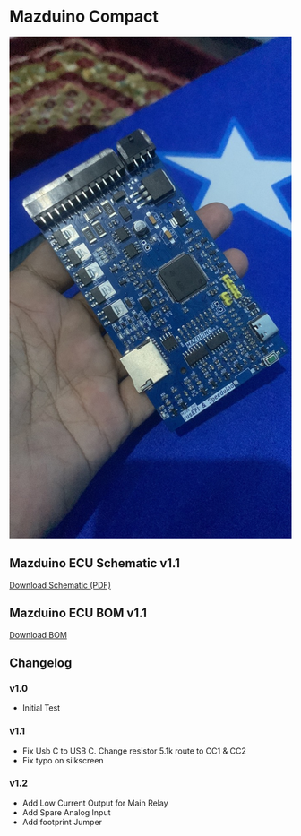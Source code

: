 # Mazduino Compact
![Assembled Mazduino ECU](v1.1/assembled.jpeg)


## Mazduino ECU Schematic v1.1
[Download Schematic (PDF)](https://github.com/amrikarisma/Mazduino/releases)

## Mazduino ECU BOM v1.1
[Download BOM](https://github.com/amrikarisma/Mazduino/releases)
## Changelog

### v1.0 
- Initial Test
### v1.1 
  - Fix Usb C to USB C. Change resistor 5.1k route to CC1 & CC2
  - Fix typo on silkscreen
### v1.2 
  - Add Low Current Output for Main Relay
  - Add Spare Analog Input
  - Add footprint Jumper